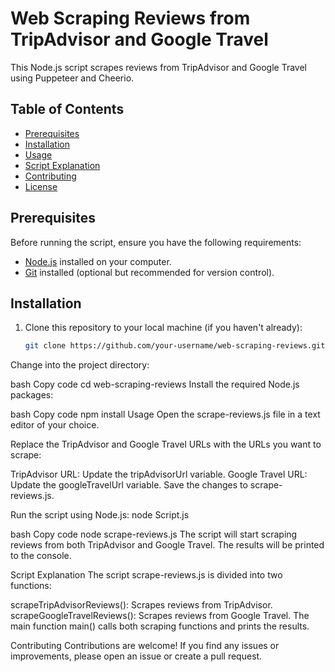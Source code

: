 # Web Scraping Reviews from TripAdvisor and Google Travel

This Node.js script scrapes reviews from TripAdvisor and Google Travel using Puppeteer and Cheerio.

## Table of Contents

- [Prerequisites](#prerequisites)
- [Installation](#installation)
- [Usage](#usage)
- [Script Explanation](#script-explanation)
- [Contributing](#contributing)
- [License](#license)

## Prerequisites

Before running the script, ensure you have the following requirements:

- [Node.js](https://nodejs.org/) installed on your computer.
- [Git](https://git-scm.com/) installed (optional but recommended for version control).

## Installation

1. Clone this repository to your local machine (if you haven't already):

   ```bash
   git clone https://github.com/your-username/web-scraping-reviews.git
Change into the project directory:

bash
Copy code
cd web-scraping-reviews
Install the required Node.js packages:

bash
Copy code
npm install
Usage
Open the scrape-reviews.js file in a text editor of your choice.

Replace the TripAdvisor and Google Travel URLs with the URLs you want to scrape:

TripAdvisor URL: Update the tripAdvisorUrl variable.
Google Travel URL: Update the googleTravelUrl variable.
Save the changes to scrape-reviews.js.

Run the script using Node.js: node Script.js

bash
Copy code
node scrape-reviews.js
The script will start scraping reviews from both TripAdvisor and Google Travel. The results will be printed to the console.

Script Explanation
The script scrape-reviews.js is divided into two functions:

scrapeTripAdvisorReviews(): Scrapes reviews from TripAdvisor.
scrapeGoogleTravelReviews(): Scrapes reviews from Google Travel.
The main function main() calls both scraping functions and prints the results.

Contributing
Contributions are welcome! If you find any issues or improvements, please open an issue or create a pull request.

